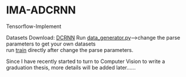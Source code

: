 # IMA-ADCRNN
Tensorflow-Implement

Datasets Download: [DCRNN](https://github.com/liyaguang/DCRNN) Run [data_generator.py](data/data_generator)-->change the parse parameters to get your own datasets  
run [train](train.py) directly after change the parse parameters.  

Since I have recently started to turn to Computer Vision to write a graduation thesis, more details will be added later......
